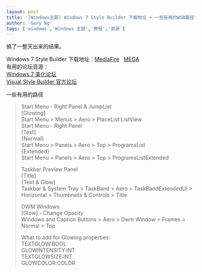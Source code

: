 ```yaml
---
layout: post
title: '[Windows主题] Windows 7 Style Builder 下载地址 + 一些有用的WSB路径'
author: 'Gary Ng'
tags: ['windows','Windows 主题','教程','资源']
---
```


搞了一整天出来的结果。  
  
 Windows 7 Style Builder
下载地址：[MediaFire](http://www.mediafire.com/download/64fai8a34bhjjet/Windows_7_Style_Builder_2.1.520.125_DeGun_TPB_2k11.7z) 
 [MEGA](https://mega.co.nz/#!yQRTSLST!K83ho2bYIxEdTCb_dOJmpWZ5VtJcUbXVRxBeXWeU848)  
有用的论坛资源：  
 [Windows 7 美化论坛](http://bbs.pchdc.com/forum-90-1.html)  
 [Visual Style Builder 官方论坛](http://vistastylebuilder.com/forum/)  
  
 一些有用的路径  
  

> Start Menu - Right Panel & JumpList  
> [Glowing]  
> Start Menu \> Menus \> Aero \> PlaceList:ListView  
> Start Menu - Right Panel  
> [Text]  
> {Normal}  
> Start Menu \> Panels \> Aero \> Top \> ProgramsList  
> {Extended}  
> Start Menu \> Panels \> Aero \> Top \> ProgramsListExtended  
>   
> Taskbar Preview Panel  
> [Title]  
> {Text & Glow}  
> Taskbar & System Tray \> TaskBand \> Aero \> TaskBandExtendedUI \>
> Horizontal \> Thumbnails & Controls \> Title  
>   
> DWM Windows  
> [Glow] - Change Opacity  
> Windows and Caption Buttons \> Aero \> Dwm Window \> Frames \> Normal
> \> Top  
>   
> What to add for Glowing properties:  
> TEXTGLOW:BOOL  
> GLOWINTENSITY:INT  
> TEXTGLOWSIZE:INT  
> GLOWCOLOR:COLOR

  

